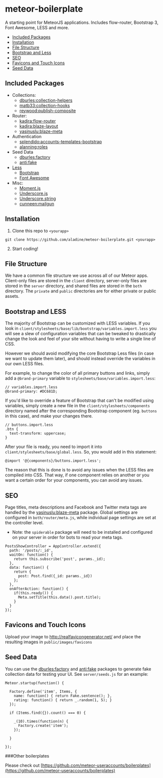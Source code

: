 # meteor-boilerplate

A starting point for MeteorJS applications. Includes flow-router, Bootstrap 3, Font Awesome, LESS and more.

* [Included Packages](#included-packages)
* [Installation](#installation)
* [File Structure](#file-structure)
* [Bootstrap and Less](#bootstrap-and-less)
* [SEO](#seo)
* [Favicons and Touch Icons](#favicons-and-touch-icons)
* [Seed Data](#seed-data)

## <a name="included-packages"></a> Included Packages

* Collections:
  * [dburles:collection-helpers](https://github.com/dburles/meteor-collection-helpers)
  * [matb33:collection-hooks](https://github.com/matb33/meteor-collection-hooks)
  * [reywood:publish-composite](https://github.com/englue/meteor-publish-composite)
* Router:
  * [kadira:flow-router](https://github.com/kadira/flow-router/)
  * [kadira:blaze-layout](https://github.com/kadira/blaze-layout/) 
  * [yasinuslu:blaze-meta](https://github.com/yasinuslu/blaze-meta)
* Authentication
  * [splendido:accounts-templates-bootstrap](https://github.com/splendido/accounts-templates-bootstrap)
  * [alanning:roles](https://github.com/alanning/meteor-roles)
* Seed Data
  * [dburles:factory](https://github.com/percolatestudio/meteor-factory)
  * [anti:fake](https://github.com/anticoders/meteor-fake/)
* [Less](http://lesscss.org)
  * [Bootstrap](http://getbootstrap.com)
  * [Font Awesome](http://fontawesome.io)
* Misc:
  * [Moment.js](http://momentjs.com/)
  * [Underscore.js](http://underscorejs.org/)
  * [Underscore.string](http://epeli.github.io/underscore.string/)
  * [cunneen:mailgun](https://github.com/cunneen/meteor-mailgun)

## <a name="installation"></a> Installation

1. Clone this repo to `<yourapp>`

  `git clone https://github.com/aladine/meteor-boilerplate.git <yourapp>`

2. Start coding!

## <a name="file-structure"></a> File Structure

We have a common file structure we use across all of our Meteor apps. Client-only files are stored in the `client` directory, server-only files are stored in the `server` directory, and shared files are stored in the `both` directory. The `private` and `public` directories are for either private or public assets. 

## <a name="bootstrap-and-less"></a> Bootstrap and LESS

The majority of Bootstrap can be customized with LESS variables. If you look in `client/stylesheets/base/lib/bootstrap/variables.import.less` you will see a slew of configuration variables that can be tweaked to drastically change the look and feel of your site without having to write a single line of CSS.

However we should avoid modifying the core Bootstrap Less files (in case we want to update them later), and should instead override the variables in our own LESS files.

For example, to change the color of all primary buttons and links, simply add a `@brand-primary` variable to `stylesheets/base/variables.import.less`:

```
// variables.import.less
@brand-primary: #DC681D;
```

If you'd like to override a feature of Bootstrap that can't be modified using variables, simply create a new file in the `client/stylesheets/components` directory named after the corresponding Bootstrap component (eg. `buttons` in this case), and make your changes there.

```
// buttons.import.less
.btn {
  text-transform: uppercase;
}
```

After your file is ready, you need to import it into `client/stylesheets/base/global.less`. So, you would add in this statement:
```
@import '@{components}/buttons.import.less';
```

The reason that this is done is to avoid any issues when the LESS files are compiled into CSS. That way, if one component relies on another or you want a certain order for your components, you can avoid any issues.

## <a name="seo"></a> SEO

Page titles, meta descriptions and Facebook and Twitter meta tags are handled by the [yasinuslu:blaze-meta](https://github.com/yasinuslu/blaze-meta) package. Global settings are configured in `both/router/meta.js`, while individual page settings are set at the controller level.

* Note: the `spiderable` package will need to be installed and configured on your server in order for bots to read your meta tags.

```
PostsShowController = AppController.extend({
  path: '/posts/:_id',
  waitOn: function() {
    return this.subscribe('post', params._id);
  },
  data: function() {
    return {
      post: Post.find({_id: params._id})
    };
  },
  onAfterAction: function() {
    if(this.ready()) {
      Meta.setTitle(this.data().post.title);
    }
  }
});
```

## <a name="favicons-and-touch-icons"></a> Favicons and Touch Icons

Upload your image to http://realfavicongenerator.net/ and place the resulting images in `public/images/favicons`

## Seed Data

You can use the [dburles:factory](https://github.com/percolatestudio/meteor-factory) and [anti:fake](https://github.com/anticoders/meteor-fake/) packages to generate fake collection data for testing your UI. See `server/seeds.js` for an example:

```
Meteor.startup(function() {

  Factory.define('item', Items, {
    name: function() { return Fake.sentence(); },
    rating: function() { return _.random(1, 5); }
  });

  if (Items.find({}).count() === 0) {

    _(10).times(function(n) {
      Factory.create('item');
    });

  }

});

```


###Other boilerplates

Please check out [https://github.com/meteor-useraccounts/boilerplates](https://github.com/meteor-useraccounts/boilerplates)